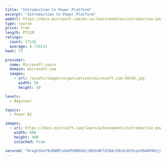 ```yaml
---
title: "Introduction to Power Platform"
excerpt: "Introduction to Power Platform"
webUrl: https://docs.microsoft.com/en-us/learn/modules/introduction-power-platform/
type: course
price: Free
length: PT21M
ratings:
  count: 17135
  average: 4.719113
heat: 77

provider:
  name: Microsoft Learn
  domain: microsoft.com
  images:
    - url: /assets/images/organizations/microsoft.com-50x50.jpg
      width: 50
      height: 50

levels:
  - Beginner

topics:
  - Power BI

images:
  - url: https://docs.microsoft.com/learn/achievements/introduction-power-platform-social.png
    width: 800
    height: 400
    isCached: true

secured: "Dragh3daT9zRNNPidaUPhOBK6QsjRDUuNFlDIBA/X0skCAF8spn99AAPOKzjXixMwihL3NGbAT7AMxqQV0xw+rMNTQR1x/VcvB7Ofw0dG2vKwml/KimBemyw8QIBpfToGnw5ItUOIfoBZkgj7Owdxk2Cez2FszUHhfn7ecENOavg4ep1THD9uMKjod6RKF4vzP7+9Pq3aNSoKM72dixACJMjm5Txcy4VN1A5KXJJfAeu9dTuxqEDXWWr3L2Q+q9flS927jMzfbo2WCxmnGw4A/PoqVElWX4yYk4dPM+v0ago7lKMIo4Q62sSo8lNRRc8pbh04fg97129LouUWSK7aRMVpno87GuKtpNST5mnIQ/ROPdnc231NMafupCryWpkXPCi7w1TY9q64CmlmMFnY4bS8T9D2pqylLcPtdnylcqJsRYoa2O4X3r8keIhdJDz;R0WftBbTDYh/gpq9azGifQ=="
---
```


